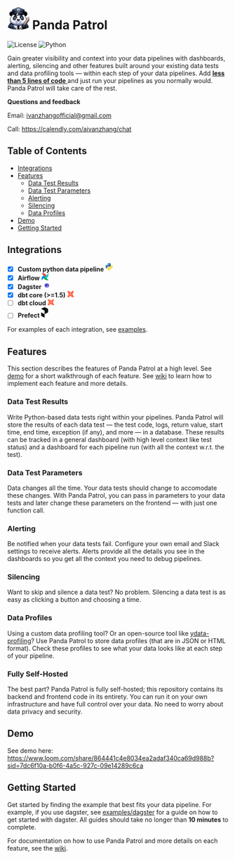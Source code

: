 # <img src="panda-patrol.png" alt="Panda Patrol" width="50"/> Panda Patrol
![License](https://img.shields.io/badge/license-MIT-blue.svg) ![Python](https://img.shields.io/badge/python-3.8-blue.svg) 

Gain greater visibility and context into your data pipelines with dashboards, alerting, silencing and other features built around your existing data tests and data profiling tools — within each step of your data pipelines. Add <ins> **less than 5 lines of code** </ins> and just run your pipelines as you normally would. Panda Patrol will take care of the rest.

**Questions and feedback** 

Email: ivanzhangofficial@gmail.com

Call: https://calendly.com/aivanzhang/chat

## Table of Contents
- [Integrations](#integrations)
- [Features](#features)
    - [Data Test Results](#storing-data-test-results)
    - [Data Test Parameters](#data-test-parameters)
    - [Alerting](#alerting)
    - [Silencing](#silencing)
    - [Data Profiles](#data-profiles)
- [Demo](#demo)
- [Getting Started](#getting-started)

## Integrations
- [x] **Custom python data pipeline** <img src="python.svg" alt="python" width="16"/>
- [x] **Airflow** <img src="airflow.png" alt="airflow" width="16"/>
- [x] **Dagster** <img src="dagster.png" alt="dagster" width="16"/>
- [x] **dbt core (>=1.5)** <img src="dbt.png" alt="dbt-core" width="16"/>
- [ ] **dbt cloud** <img src="dbt.png" alt="dbt-cloud" width="16"/>
- [ ] **Prefect** <img src="prefect.png" alt="prefect" width="16"/>

For examples of each integration, see [examples](examples).

## Features
This section describes the features of Panda Patrol at a high level. See [demo](#demo) for a short walkthrough of each feature. See [wiki](https://github.com/aivanzhang/panda_patrol/wiki) to learn how to implement each feature and more details.

### Data Test Results
Write Python-based data tests right within your pipelines. Panda Patrol will store the results of each data test — the test code, logs, return value, start time, end time, exception (if any), and more — in a database. These results can be tracked in a general dashboard (with high level context like test status) and a dashboard for each pipeline run (with all the context w.r.t. the test).

### Data Test Parameters
Data changes all the time. Your data tests should change to accomodate these changes. With Panda Patrol, you can pass in parameters to your data tests and later change these parameters on the frontend — with just one function call.

### Alerting
Be notified when your data tests fail. Configure your own email and Slack settings to receive alerts. Alerts provide all the details you see in the dashboards so you get all the context you need to debug pipelines.

### Silencing
Want to skip and silence a data test? No problem. Silencing a data test is as easy as clicking a button and choosing a time.

### Data Profiles
Using a custom data profiling tool? Or an open-source tool like [ydata-profiling](https://github.com/ydataai/ydata-profiling)? Use Panda Patrol to store data profiles (that are in JSON or HTML format). Check these profiles to see what your data looks like at each step of your pipeline.

### Fully Self-Hosted
The best part? Panda Patrol is fully self-hosted; this repository contains its backend and frontend code in its entirety. You can run it on your own infrastructure and have full control over your data. No need to worry about data privacy and security.

## Demo
See demo here: https://www.loom.com/share/864441c4e8034ea2adaf340ca69d988b?sid=7dc6f10a-b0f6-4a5c-927c-09e14289c6ca

## Getting Started
Get started by finding the example that best fits your data pipeline. For example, if you use dagster, see [examples/dagster](examples/dagster) for a guide on how to get started with dagster. All guides should take no longer than **10 minutes** to complete.

For documentation on how to use Panda Patrol and more details on each feature, see the [wiki](https://github.com/aivanzhang/panda_patrol/wiki).
